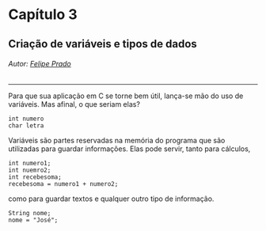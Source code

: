 # Capítulo 3

## Criação de variáveis e tipos de dados

###### Autor: [Felipe Prado](https://github.com/fpterrific)

---

Para que sua aplicação em C se torne bem útil, lança-se mão do uso de variáveis. Mas afinal, o que seriam elas?

```
int numero
char letra
```

Variáveis são partes reservadas na memória do programa que são utilizadas para guardar informações. Elas pode servir, tanto para cálculos,

```
int numero1;
int nuemro2;
int recebesoma;
recebesoma = numero1 + numero2;
```

como para guardar textos e qualquer outro tipo de informação.
```
String nome;
nome = "José";
```



